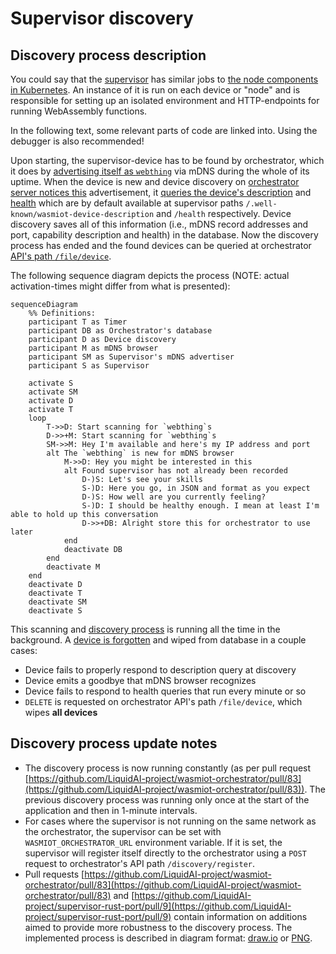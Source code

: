 # Supervisor discovery

## Discovery process description

You could say that the [supervisor](https://github.com/LiquidAI-project/wasmiot-supervisor) has similar jobs to [the node components in Kubernetes](https://kubernetes.io/docs/concepts/overview/components/#node-components).
An instance of it is run on each device or "node" and is responsible for setting up an isolated environment and HTTP-endpoints for running WebAssembly functions.

In the following text, some relevant parts of code are linked into. Using the debugger is also recommended!

Upon starting, the supervisor-device has to be found by orchestrator, which it does by [advertising itself as `webthing`](https://github.com/LiquidAI-project/wasmiot-supervisor/blob/main/host_app/flask_app/app.py#L289) via mDNS during the whole of its uptime.
When the device is new and device discovery on [orchestrator server notices this](https://github.com/LiquidAI-project/wasmiot-orchestrator/blob/main/fileserv/src/deviceDiscovery.js#L118) advertisement, it [queries the device's description](https://github.com/LiquidAI-project/wasmiot-orchestrator/blob/main/fileserv/src/deviceDiscovery.js#L174) and [health](https://github.com/LiquidAI-project/wasmiot-orchestrator/blob/main/fileserv/src/deviceDiscovery.js#L225) which are by default available at supervisor paths `/.well-known/wasmiot-device-description` and `/health` respectively.
Device discovery saves all of this information (i.e., mDNS record addresses and port, capability description and health) in the database.
Now the discovery process has ended and the found devices can be queried at orchestrator [API's path `/file/device`](https://github.com/LiquidAI-project/wasmiot-orchestrator/blob/main/fileserv/routes/device.js#L46).

The following sequence diagram depicts the process (NOTE: actual activation-times might differ from what is presented):
```mermaid
sequenceDiagram
    %% Definitions:
    participant T as Timer
    participant DB as Orchestrator's database
    participant D as Device discovery
    participant M as mDNS browser
    participant SM as Supervisor's mDNS advertiser
    participant S as Supervisor

    activate S
    activate SM
    activate D
    activate T
    loop
        T->>D: Start scanning for `webthing`s
        D->>+M: Start scanning for `webthing`s
        SM->>M: Hey I'm available and here's my IP address and port
        alt The `webthing` is new for mDNS browser
            M->>D: Hey you might be interested in this
            alt Found supervisor has not already been recorded
                D-)S: Let's see your skills
                S-)D: Here you go, in JSON and format as you expect
                D-)S: How well are you currently feeling?
                S-)D: I should be healthy enough. I mean at least I'm able to hold up this conversation
                D->>+DB: Alright store this for orchestrator to use later
            end
            deactivate DB
        end
        deactivate M
    end
    deactivate D
    deactivate T
    deactivate SM
    deactivate S
```

This scanning and [discovery process]((https://github.com/LiquidAI-project/wasmiot-orchestrator/blob/main/fileserv/src/deviceDiscovery.js#L69)) is running all the time in the background.
A [device is forgotten](https://github.com/LiquidAI-project/wasmiot-orchestrator/blob/main/fileserv/src/deviceDiscovery.js#L270) and wiped from database in a couple cases:
- Device fails to properly respond to description query at discovery
- Device emits a goodbye that mDNS browser recognizes
- Device fails to respond to health queries that run every minute or so
- `DELETE` is requested on orchestrator API's path `/file/device`, which wipes __all devices__

## Discovery process update notes

- The discovery process is now running constantly (as per pull request [https://github.com/LiquidAI-project/wasmiot-orchestrator/pull/83](https://github.com/LiquidAI-project/wasmiot-orchestrator/pull/83)). The previous discovery process was running only once at the start of the application and then in 1-minute intervals.
- For cases where the supervisor is not running on the same network as the orchestrator, the supervisor can be set with `WASMIOT_ORCHESTRATOR_URL` environment variable. If it is set, the supervisor will register itself directly to the orchestrator using a `POST` request to orchestrator's API path `/discovery/register`.
- Pull requests [https://github.com/LiquidAI-project/wasmiot-orchestrator/pull/83](https://github.com/LiquidAI-project/wasmiot-orchestrator/pull/83) and [https://github.com/LiquidAI-project/supervisor-rust-port/pull/9](https://github.com/LiquidAI-project/supervisor-rust-port/pull/9) contain information on additions aimed to provide more robustness to the discovery process. The implemented process is described in diagram format: [draw.io](../supervisor/device-discovery.drawio) or [PNG](../supervisor/device-discovery.png).
